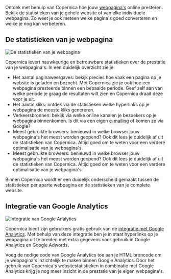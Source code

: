 Ontdek met behulp van Copernica hoe jouw
[webpagina's](./maak-en-publiceer-je-eigen-webpaginas.md "Maak en publiceer je eigen webpaginas")
online presteren. Bekijk de statistieken van je gehele website of van
elke individuele webpagina. Zo weet je ook meteen welke pagina's goed
converteren en welke je nog kan verbeteren.

De statistieken van je webpagina
--------------------------------

![De statistieken van je
webpagina](../images/nl-resultaten-van-je-webpagina-01-thumb.png "De statistieken van je webpagina")

Copernica levert nauwkeurige en betrouwbare statistieken over de
prestatie van je webpagina's. In een duidelijk overzicht zie je:

-   Het aantal paginaweergaves: bekijk precies hoe vaak een pagina op je
    website is geladen en bezocht. Met Copernica zie je ook hoe een
    webpagina presteerde binnen een bepaalde periode. Geef zelf aan van
    welke periode je graag de resultaten wilt zien en Copernica draait
    deze voor je uit.
-   Het aantal kliks: ontdek via de statistieken welke hyperlinks op je
    webpagina de meeste kliks genereren.
-   Verkeersbronnen: bekijk via welke online kanalen je bezoekers op je
    webpagina binnenkomen. Is dit via een eigen
    [e-mailing](http://www.copernica.com/nl/functies/e-mailings "E-mailings")
    of komen ze via Google?
-   Meest gebruikte browsers: benieuwd in welke browser jouw webpagina's
    het meest worden geopend? Ook dit lees je duidelijk af uit de
    statistieken van Copernica. Altijd goed om te weten voor een verdere
    optimalisatie van je webpagina's.
-   Meest gebruikte browsers: benieuwd in welke browser jouw webpagina's
    het meest worden geopend? Ook dit lees je duidelijk af uit de
    statistieken van Copernica. Altijd goed om te weten voor een verdere
    optimalisatie van je webpagina's.

Binnen Copernica wordt er een duidelijk onderscheid gemaakt tussen de
statistieken per aparte webpagina en de statistieken van je complete
website.

Integratie van Google Analytics
-------------------------------

![Integratie van Google
Analytics](../images/nl-resultaten-van-je-webpagina-02-thumb.png "Integratie van Google Analytics")

Copernica biedt zijn gebruikers gratis gebruik van de [integratie met
Google Analytics](./hyperlinks-coderen-voor-google-analytics.md "Integratie met Google Analytics").
Met behulp van deze integratie ben je in staat hyperlinks op je
webpagina uit te breiden met extra gegevens voor gebruik in Google
Analytics en Google Adwords.

Voeg de nodige code van Google Analytics toe aan je HTML broncode om je
webpagina's inzichtelijk te maken binnen Google Analytics. Door het
gebruik van Copernica's websitestatistieken in combinatie met Google
Analytics krijg je nog meer inzicht in de prestatie van je eigen
webpagina's.
